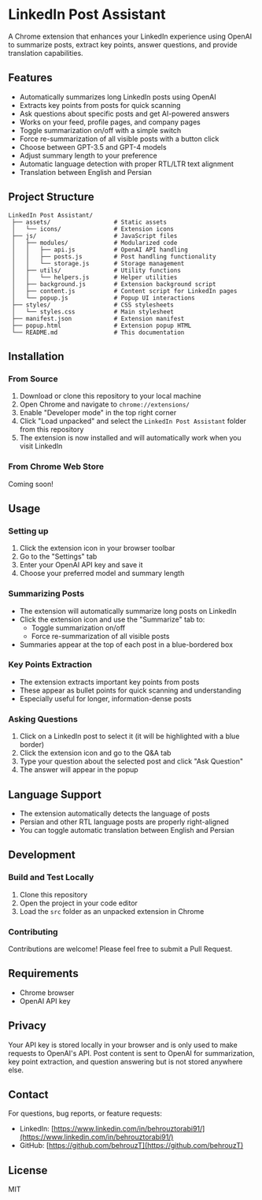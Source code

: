 # LinkedIn Post Assistant

A Chrome extension that enhances your LinkedIn experience using OpenAI to summarize posts, extract key points, answer questions, and provide translation capabilities.

## Features

- Automatically summarizes long LinkedIn posts using OpenAI
- Extracts key points from posts for quick scanning
- Ask questions about specific posts and get AI-powered answers
- Works on your feed, profile pages, and company pages
- Toggle summarization on/off with a simple switch
- Force re-summarization of all visible posts with a button click
- Choose between GPT-3.5 and GPT-4 models
- Adjust summary length to your preference
- Automatic language detection with proper RTL/LTR text alignment
- Translation between English and Persian

## Project Structure

```
LinkedIn Post Assistant/
 ├── assets/                  # Static assets
 │   └── icons/               # Extension icons
 ├── js/                      # JavaScript files
 │   ├── modules/             # Modularized code
 │   │   ├── api.js           # OpenAI API handling
 │   │   ├── posts.js         # Post handling functionality
 │   │   └── storage.js       # Storage management
 │   ├── utils/               # Utility functions
 │   │   └── helpers.js       # Helper utilities
 │   ├── background.js        # Extension background script
 │   ├── content.js           # Content script for LinkedIn pages
 │   └── popup.js             # Popup UI interactions
 ├── styles/                  # CSS stylesheets
 │   └── styles.css           # Main stylesheet
 ├── manifest.json            # Extension manifest
 ├── popup.html               # Extension popup HTML
 └── README.md                # This documentation
```

## Installation

### From Source

1. Download or clone this repository to your local machine
2. Open Chrome and navigate to `chrome://extensions/`
3. Enable "Developer mode" in the top right corner
4. Click "Load unpacked" and select the `LinkedIn Post Assistant` folder from this repository
5. The extension is now installed and will automatically work when you visit LinkedIn

### From Chrome Web Store

Coming soon!

## Usage

### Setting up
1. Click the extension icon in your browser toolbar
2. Go to the "Settings" tab
3. Enter your OpenAI API key and save it
4. Choose your preferred model and summary length

### Summarizing Posts
- The extension will automatically summarize long posts on LinkedIn
- Click the extension icon and use the "Summarize" tab to:
  - Toggle summarization on/off
  - Force re-summarization of all visible posts
- Summaries appear at the top of each post in a blue-bordered box

### Key Points Extraction
- The extension extracts important key points from posts
- These appear as bullet points for quick scanning and understanding
- Especially useful for longer, information-dense posts

### Asking Questions
1. Click on a LinkedIn post to select it (it will be highlighted with a blue border)
2. Click the extension icon and go to the Q&A tab
3. Type your question about the selected post and click "Ask Question"
4. The answer will appear in the popup

## Language Support
- The extension automatically detects the language of posts
- Persian and other RTL language posts are properly right-aligned
- You can toggle automatic translation between English and Persian

## Development

### Build and Test Locally
1. Clone this repository
2. Open the project in your code editor
3. Load the `src` folder as an unpacked extension in Chrome

### Contributing
Contributions are welcome! Please feel free to submit a Pull Request.

## Requirements

- Chrome browser
- OpenAI API key

## Privacy

Your API key is stored locally in your browser and is only used to make requests to OpenAI's API. Post content is sent to OpenAI for summarization, key point extraction, and question answering but is not stored anywhere else.

## Contact

For questions, bug reports, or feature requests:

- LinkedIn: [https://www.linkedin.com/in/behrouztorabi91/](https://www.linkedin.com/in/behrouztorabi91/)
- GitHub: [https://github.com/behrouzT](https://github.com/behrouzT)

## License

MIT 